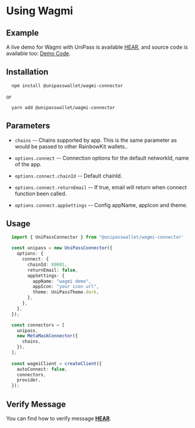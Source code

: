# Using Wagmi

## Example

A live demo for Wagmi with UniPass is available [HEAR](https://up-wagmi-demo.vercel.app/), and source code is available too: [Demo Code](https://github.com/UniPassID/wagmi-connector-demo).

## Installation

```shell
  npm install @unipasswallet/wagmi-connector
```
or
```shell
  yarn add @unipasswallet/wagmi-connector
```

## Parameters

* `chains` -- Chains supported by app. This is the same parameter as would be passed to other RainbowKit wallets..

* `options.connect` -- Connection options for the default networkId, name of the app.

* `options.connect.chainId` -- Default chainId.

* `options.connect.returnEmail` -- If true, email will return when connect function been called.

* `options.connect.appSettings` -- Config appName, appIcon and theme.

## Usage

```ts
  import { UniPassConnector } from "@unipasswallet/wagmi-connector'

  const unipass = new UniPassConnector({
    options: {
      connect: {
        chainId: 80001,
        returnEmail: false,
        appSettings: {
          appName: "wagmi demo",
          appIcon: "your icon url",
          theme: UniPassTheme.dark,
        },
      },
    },
  });

  const connectors = [
    unipass,
    new MetaMaskConnector({
      chains,
    }),
  ];
  
  const wagmiClient = createClient({
    autoConnect: false,
    connectors,
    provider,
  });
```

## Verify Message

You can find how to verify message [**HEAR**](../verifying-messages/eip191-verifying-messages).
